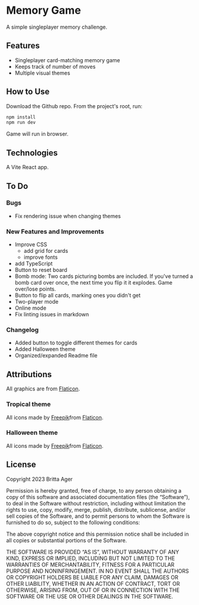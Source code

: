# Memory Game

A simple singleplayer memory challenge.

## Features

- Singleplayer card-matching memory game
- Keeps track of number of moves
- Multiple visual themes

## How to Use

Download the Github repo. From the project's root, run:

```javascript
npm install
npm run dev
```

Game will run in browser.

## Technologies

A Vite React app.

## To Do

### Bugs

- Fix rendering issue when changing themes

### New Features and Improvements

- Improve CSS
  - add grid for cards
  - improve fonts
- add TypeScript
- Button to reset board
- Bomb mode: Two cards picturing bombs are included. If you've turned a bomb card over once, the next time you flip it it explodes. Game over/lose points.
- Button to flip all cards, marking ones you didn't get
- Two-player mode
- Online mode
- Fix linting issues in markdown

### Changelog

- Added button to toggle different themes for cards
- Added Halloween theme
- Organized/expanded Readme file

## Attributions

All graphics are from [Flaticon](https://www.flaticon.com/).

### Tropical theme

All icons made by [Freepik](https://www.freepik.com)from [Flaticon](https://www.flaticon.com/).

### Halloween theme

All icons made by [Freepik](https://www.freepik.com)from [Flaticon](https://www.flaticon.com/).

## License

Copyright 2023 Britta Ager

Permission is hereby granted, free of charge, to any person obtaining a copy of this software and associated documentation files (the “Software”), to deal in the Software without restriction, including without limitation the rights to use, copy, modify, merge, publish, distribute, sublicense, and/or sell copies of the Software, and to permit persons to whom the Software is furnished to do so, subject to the following conditions:

The above copyright notice and this permission notice shall be included in all copies or substantial portions of the Software.

THE SOFTWARE IS PROVIDED “AS IS”, WITHOUT WARRANTY OF ANY KIND, EXPRESS OR IMPLIED, INCLUDING BUT NOT LIMITED TO THE WARRANTIES OF MERCHANTABILITY, FITNESS FOR A PARTICULAR PURPOSE AND NONINFRINGEMENT. IN NO EVENT SHALL THE AUTHORS OR COPYRIGHT HOLDERS BE LIABLE FOR ANY CLAIM, DAMAGES OR OTHER LIABILITY, WHETHER IN AN ACTION OF CONTRACT, TORT OR OTHERWISE, ARISING FROM, OUT OF OR IN CONNECTION WITH THE SOFTWARE OR THE USE OR OTHER DEALINGS IN THE SOFTWARE.
